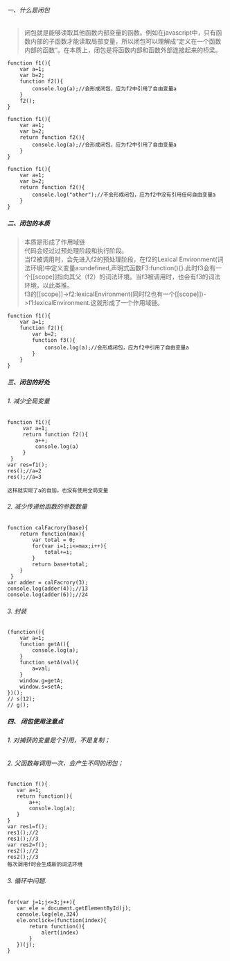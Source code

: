 ###### 一、什么是闭包
>闭包就是能够读取其他函数内部变量的函数。例如在javascript中，只有函数内部的子函数才能读取局部变量，所以闭包可以理解成“定义在一个函数内部的函数“。在本质上，闭包是将函数内部和函数外部连接起来的桥梁。
```
function f1(){
    var a=1;
    var b=2;
    function f2(){
        console.log(a);//会形成闭包，应为f2中引用了自由变量a
    }
    f2();
}
```

```
function f1(){
    var a=1;
    var b=2;
    return function f2(){
        console.log(a);//会形成闭包，应为f2中引用了自由变量a
    }
}
```

```
function f1(){
    var a=1;
    var b=2;
    return function f2(){
        console.log("other");//不会形成闭包，应为f2中没有引用任何自由变量a
    }
}
```
##### 二、闭包的本质
> 本质是形成了作用域链    
> 代码会经过过预处理阶段和执行阶段。   
> 当f2被调用时，会先进入f2的预处理阶段，在f2的Lexical Environment(词法环境)中定义变量a:undefined,声明式函数F3:function(){}.此时f3会有一个[[scope]]指向其父（f2）的词法环境。当f3被调用时，也会有f3的词法环境，以此类推。  
> f3的[[scope]]->f2:lexicalEnvironment(同时f2也有一个[[scope]])->f1:lexicalEnvironment.这就形成了一个作用域链。
```
function f1(){
    var a=1;
    function f2(){
        var b=2;
        function f3(){
            console.log(a);//会形成闭包，应为f2中引用了自由变量a
        }
    }
}
```
##### 三、闭包的好处
###### 1. 减少全局变量  
```
function f1(){
     var a=1;
     return function f2(){
         a++;
         console.log(a)
     }
 }
var res=f1();
res();//a=2
res();//a=3

这样就实现了a的自加。也没有使用全局变量
```
###### 2. 减少传递给函数的参数数量
```
function calFacrory(base){
    return function(max){
        var total = 0;
        for(var i=1;i<=max;i++){
            total+=i;
        }
        return base+total;
    }
 }
var adder = calFacrory(3);
console.log(adder(4));//13
console.log(adder(6));//24
```
######  3. 封装
```
(function(){
    var a=1;
    function getA(){
        console.log(a);
    }
    function setA(val){
        a=val;
    }
    window.g=getA;
    window.s=setA;
})();
// s(12);
// g();
```
##### 四、 闭包使用注意点
###### 1. 对捕获的变量是个引用，不是复制；   
###### 2. 父函数每调用一次，会产生不同的闭包； 
```
function f(){
   var a=1;
   return function(){
       a++;
       console.log(a);
   }
}
var res1=f();
res1();//2
res1();//3
var res2=f();
res2();//2
res2();//3
每次调用f时会生成新的词法环境 
``` 
###### 3. 循环中问题.  
```
for(var j=1;j<=3;j++){
   var ele = document.getElementById(j);
   console.log(ele,324)
   ele.onclick=(function(index){
       return function(){
           alert(index)
       }
   })(j);
}
```
